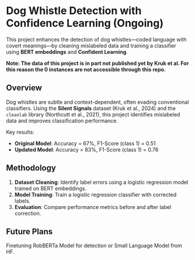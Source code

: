 # Dog Whistle Detection with Confidence Learning (Ongoing)

This project enhances the detection of dog whistles—coded language with covert meanings—by cleaning mislabeled data and training a classifier using **BERT embeddings** and **Confident Learning**.

**Note: The data of this project is in part not published yet by Kruk et al. For this reason the 0 instances are not accessible through this repo.**

## Overview

Dog whistles are subtle and context-dependent, often evading conventional classifiers. Using the **Silent Signals** dataset (Kruk et al., 2024) and the `cleanlab` library (Northcutt et al., 2021), this project identifies mislabeled data and improves classification performance.

Key results:  
- **Original Model**: Accuracy = 67%, F1-Score (class 1) = 0.51  
- **Updated Model**: Accuracy = 83%, F1-Score (class 1) = 0.76  

## Methodology

1. **Dataset Cleaning**: Identify label errors using a logistic regression model trained on BERT embeddings.
2. **Model Training**: Train a logistic regression classifier with corrected labels.
3. **Evaluation**: Compare performance metrics before and after label correction.

## Future Plans
Finetuning RobBERTa Model for detection or Small Language Model from HF. 
